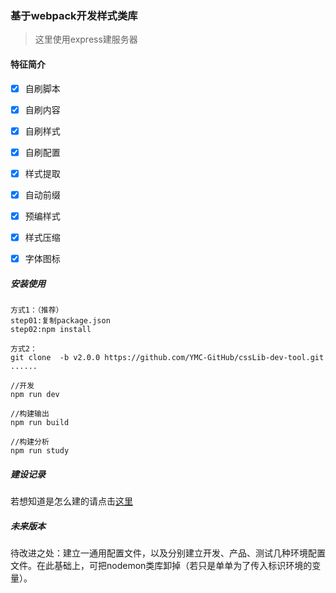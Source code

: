 ### 基于webpack开发样式类库

> 这里使用express建服务器


#### 特征简介

- [x] 自刷脚本
- [x] 自刷内容
- [x] 自刷样式
- [x] 自刷配置
- [x] 样式提取
- [x] 自动前缀
- [x] 预编样式
- [x] 样式压缩
- [x] 字体图标


##### 安装使用
```
方式1：（推荐）
step01:复制package.json
step02:npm install

方式2：
git clone  -b v2.0.0 https://github.com/YMC-GitHub/cssLib-dev-tool.git
......

//开发
npm run dev

//构建输出
npm run build

//构建分析
npm run study
```

##### 建设记录
若想知道是怎么建的请点击[这里](./HISTORY.md)


##### 未来版本
待改进之处：建立一通用配置文件，以及分别建立开发、产品、测试几种环境配置文件。在此基础上，可把nodemon类库卸掉（若只是单单为了传入标识环境的变量）。


